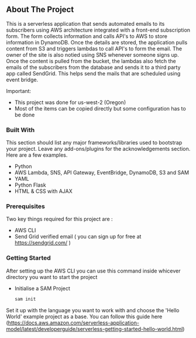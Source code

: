 <!-- ABOUT THE PROJECT -->
## About The Project

This is a serverless application that sends automated emails to its subscribers using AWS architecture integrated with a front-end subscription form. The form collects information and calls API's to AWS to store information in DynamoDB. Once the details are stored, the application pulls content from S3 and triggers lambdas to call API's to form the email. The owner of the site is also notied using SNS whenever someone signs up. Once the content is pulled from the bucket, the lambdas also fetch the emails of the subscribers from the database and sends it to a third party app called SendGrid. This helps send the mails that are scheduled using event bridge.

Important:
* This project was done for us-west-2 (Oregon)
* Most of the items can be copied directly but some configuration has to be done

### Built With

This section should list any major frameworks/libraries used to bootstrap your project. Leave any add-ons/plugins for the acknowledgements section. Here are a few examples.

* Python
* AWS Lambda, SNS, API Gateway, EventBridge, DynamoDB, S3 and SAM
* YAML
* Python Flask
* HTML & CSS with AJAX 

### Prerequisites

Two key things required for this project are :

* AWS CLI 
* Send Grid verified email ( you can sign up for free at https://sendgrid.com/ )

<!-- GETTING STARTED -->
### Getting Started

After setting up the AWS CLI you can use this command inside whicever directory you want to start the project

* Initialise a SAM Project
  ```sh
  sam init
  ```

Set it up with the language you want to work with and choose the 'Hello World' example project as a base. You can follow this guide here (https://docs.aws.amazon.com/serverless-application-model/latest/developerguide/serverless-getting-started-hello-world.html)
